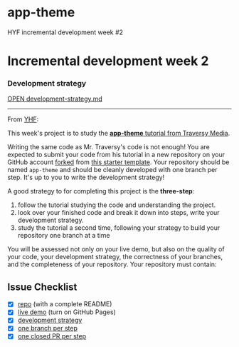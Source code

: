 # app-theme
HYF incremental development week #2
# Incremental development week 2

### Development strategy
[OPEN development-strategy.md](development-strategy.md)  

---

From [YHF](https://github.com/HackYourFutureBelgium/incremental-development#week-2):  

This week's project is to study the [__app-theme__ tutorial from Traversy Media](https://www.youtube.com/watch?v=qlA7dputiNc).

Writing the same code as Mr. Traversy's code is not enough! You are expected to submit your code from his tutorial in a new repository on your GitHub account [forked](https://guides.github.com/activities/forking/) from [this starter template](https://github.com/HackYourFutureBelgium/w3-validation-template).  Your repository should be named `app-theme` and should be cleanly developed with one branch per step.  It's up to you to write the development strategy!

A good strategy to for completing this project is the __three-step__:
1. follow the tutorial studying the code and understanding the project.
2. look over your finished code and break it down into steps, write your development strategy.
3. study the tutorial a second time, following your strategy to build your repository one branch at a time

You will be assessed not only on your live demo, but also on the quality of your code, your development strategy, the correctness of your branches, and the completeness of your repository. Your repository must contain:

## Issue Checklist  

- [x] [repo](https://github.com/bermarte/app-theme) (with a complete README)
- [x] [live demo](https://bermarte.github.io/app-theme) (turn on GitHub Pages)
- [x] [development strategy](https://github.com/bermarte/app-theme/blob/master/development-strategy.md)
- [x] [one branch per step](https://github.com/bermarte/app-theme/branches)
- [x] [one closed PR per step](https://github.com/bermarte/app-theme/pulls)
